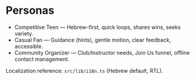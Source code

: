 # Personas

- Competitive Teen — Hebrew-first, quick loops, shares wins, seeks variety.
- Casual Fan — Guidance (hints), gentle motion, clear feedback, accessible.
- Community Organizer — Club/Instructor needs, Join Us funnel, offline contact management.

Localization reference: `src/lib/i18n.ts` (Hebrew default, RTL).

